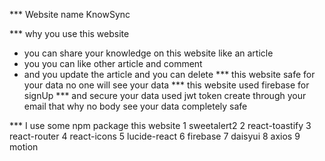 *** Website name KnowSync 

*** why you use this website
* you can share your knowledge on this website like an article 
* you you can like other article and comment 
* and you update the article and you can delete
*** this website safe for your data no one will see your data 
*** this website used firebase for signUp 
*** and secure your data used jwt token create through your email that why no body see your data completely safe
 

 *** I use some npm package this website
1 sweetalert2
2 react-toastify
3 react-router
4 react-icons
5 lucide-react
6 firebase
7 daisyui
8 axios
9 motion


